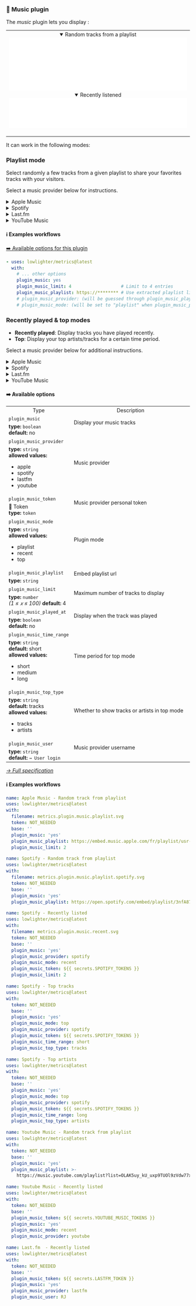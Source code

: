 ### 🎼 Music plugin

The *music* plugin lets you display :

<table>
  <td align="center">
    <details open><summary>Random tracks from a playlist</summary>
      <img src="https://github.com/lowlighter/lowlighter/blob/master/metrics.plugin.music.playlist.svg">
    </details>
    <details open><summary>Recently listened</summary>
      <img src="https://github.com/lowlighter/lowlighter/blob/master/metrics.plugin.music.recent.svg">
    </details>
    <img width="900" height="1" alt="">
  </td>
</table>

It can work in the following modes:

### Playlist mode

Select randomly a few tracks from a given playlist to share your favorites tracks with your visitors.

Select a music provider below for instructions.

<details>
<summary>Apple Music</summary>

Extract the *embed* URL of the playlist you want to share.

To do so, connect to [music.apple.com](https://music.apple.com/) and select the playlist you want to share.
From `...` menu, select `Share` and `Copy embed code`.

![Copy embed code of playlist](/.github/readme/imgs/plugin_music_playlist_apple.png)

Extract the source link from the code pasted in your clipboard:
```html
<iframe allow="" frameborder="" height="" style="" sandbox="" src="https://embed.music.apple.com/**/playlist/********"></iframe>
```

And use this value in `plugin_music_playlist` option.

</details>

<details>
<summary>Spotify</summary>

Extract the *embed* URL of the playlist you want to share.

To do so, Open Spotify and select the playlist you want to share.
From `...` menu, select `Share` and `Copy embed code`.

![Copy embed code of playlist](/.github/readme/imgs/plugin_music_playlist_spotify.png)

Extract the source link from the code pasted in your clipboard:
```html
<iframe src="https://open.spotify.com/embed/playlist/********" width="" height="" frameborder="0" allowtransparency="" allow=""></iframe>
```

And use this value in `plugin_music_playlist` option.

</details>

<details>
<summary>Last.fm</summary>

This mode is not supported for now.

</details>

<details>
<summary>YouTube Music</summary>

Extract the *playlist* URL of the playlist you want to share.

To do so, Open YouTube Music and select the playlist you want to share.

Extract the source link from copying it from the address bar:
```
https://music.youtube.com/playlist?list=********
```

And use this value in `plugin_music_playlist` option.

</details>

#### ℹ️ Examples workflows

[➡️ Available options for this plugin](metadata.yml)

```yaml
- uses: lowlighter/metrics@latest
  with:
    # ... other options
    plugin_music: yes
    plugin_music_limit: 4                   # Limit to 4 entries
    plugin_music_playlist: https://******** # Use extracted playlist link
    # plugin_music_provider: (will be guessed through plugin_music_playlist)
    # plugin_music_mode: (will be set to "playlist" when plugin_music_playlist is provided)
```

### Recently played & top modes

- **Recently played**: Display tracks you have played recently.
- **Top**: Display your top artists/tracks for a certain time period.

Select a music provider below for additional instructions.

<details>
<summary>Apple Music</summary>

This mode is not supported for now.

I tried to find a way with *smart playlists*, *shortcuts* and other stuff but could not figure a workaround to do it without paying the $99 fee for the developer program.

So unfortunately this isn't available for now.

</details>

<details>
<summary>Spotify</summary>

Spotify does not have *personal tokens*, so it makes the process a bit longer because you're required to follow the [authorization workflow](https://developer.spotify.com/documentation/general/guides/authorization-guide/)... Follow the instructions below for a  *TL;DR* to obtain a `refresh_token`.

Sign in to the [developer dashboard](https://developer.spotify.com/dashboard/) and create a new app.
Keep your `client_id` and `client_secret` and let this tab open for now.

![Add a redirect url](/.github/readme/imgs/plugin_music_recent_spotify_token_0.png)

Open the settings and add a new *Redirect url*. Normally it is used to setup callbacks for apps, but just put `https://localhost` instead (it is mandatory as per the [authorization guide](https://developer.spotify.com/documentation/general/guides/authorization-guide/), even if not used).

Forge the authorization url with your `client_id` and the encoded `redirect_uri` you whitelisted, and access it from your browser:

```
https://accounts.spotify.com/authorize?client_id=********&response_type=code&scope=user-read-recently-played%20user-top-read&redirect_uri=https%3A%2F%2Flocalhost
```

When prompted, authorize your application.

![Authorize application](/.github/readme/imgs/plugin_music_recent_spotify_token_1.png)

Once redirected to `redirect_uri`, extract the generated authorization `code` from your url bar.

![Extract authorization code from url](/.github/readme/imgs/plugin_music_recent_spotify_token_2.png)

Go back to your developer dashboard tab, and open the web console of your browser to paste the following JavaScript code, with your own `client_id`, `client_secret`, authorization `code` and `redirect_uri`.

```js
(async () => {
  console.log(await (await fetch("https://accounts.spotify.com/api/token", {
    method:"POST",
    headers:{"Content-Type":"application/x-www-form-urlencoded"},
    body:new URLSearchParams({
      grant_type:"authorization_code",
      redirect_uri:"https://localhost",
      client_id:"********",
      client_secret:"********",
      code:"********",
    })
  })).json())
})()
```

It should return a JSON response with the following content:
```json
{
  "access_token":"********",
  "expires_in": 3600,
  "scope":"user-read-recently-played user-top-read",
  "token_type":"Bearer",
  "refresh_token":"********"
}
```

Register your `client_id`, `client_secret` and `refresh_token` in secrets to finish setup.

</details>

<details>
<summary>Last.fm</summary>

Obtain a Last.fm API key.

To do so, you can simply [create an API account](https://www.last.fm/api/account/create) or [use an existing one](https://www.last.fm/api/accounts).

Register your API key to finish setup.

</details>

<details>
<summary>YouTube Music</summary>

Extract your YouTube Music cookies.

To do so, open [YouTube Music](https://music.youtube.com) (whilst logged in) on any modern browser

Open the developer tools (Ctrl-Shift-I) and select the “Network” tab

![Open developer tools](/.github/readme/imgs/plugin_music_recent_youtube_cookie_1.png)

Find an authenticated POST request. The simplest way is to filter by /browse using the search bar of the developer tools. If you don’t see the request, try scrolling down a bit or clicking on the library button in the top bar.

Click on the Name of any matching request. In the “Headers” tab, scroll to the “Cookie” and copy this by right-clicking on it and selecting “Copy value”.

![Copy cookie value](/.github/readme/imgs/plugin_music_recent_youtube_cookie_2.png)

</details>

#### ➡️ Available options

<!--options-->
<table>
  <tr>
    <td align="center" nowrap="nowrap">Type</i></td><td align="center" nowrap="nowrap">Description</td>
  </tr>
  <tr>
    <td nowrap="nowrap"><code>plugin_music</code></td>
    <td rowspan="2">Display your music tracks<img width="900" height="1" alt=""></td>
  </tr>
  <tr>
    <td nowrap="nowrap"><b>type:</b> <code>boolean</code>
<br>
<b>default:</b> no<br></td>
  </tr>
  <tr>
    <td nowrap="nowrap"><code>plugin_music_provider</code></td>
    <td rowspan="2">Music provider<img width="900" height="1" alt=""></td>
  </tr>
  <tr>
    <td nowrap="nowrap"><b>type:</b> <code>string</code>
<br>
<b>allowed values:</b><ul><li>apple</li><li>spotify</li><li>lastfm</li><li>youtube</li></ul></td>
  </tr>
  <tr>
    <td nowrap="nowrap"><code>plugin_music_token</code></td>
    <td rowspan="2">Music provider personal token<img width="900" height="1" alt=""></td>
  </tr>
  <tr>
    <td nowrap="nowrap">🔐 Token<br>
<b>type:</b> <code>token</code>
<br></td>
  </tr>
  <tr>
    <td nowrap="nowrap"><code>plugin_music_mode</code></td>
    <td rowspan="2">Plugin mode<img width="900" height="1" alt=""></td>
  </tr>
  <tr>
    <td nowrap="nowrap"><b>type:</b> <code>string</code>
<br>
<b>allowed values:</b><ul><li>playlist</li><li>recent</li><li>top</li></ul></td>
  </tr>
  <tr>
    <td nowrap="nowrap"><code>plugin_music_playlist</code></td>
    <td rowspan="2">Embed playlist url<img width="900" height="1" alt=""></td>
  </tr>
  <tr>
    <td nowrap="nowrap"><b>type:</b> <code>string</code>
<br></td>
  </tr>
  <tr>
    <td nowrap="nowrap"><code>plugin_music_limit</code></td>
    <td rowspan="2">Maximum number of tracks to display<img width="900" height="1" alt=""></td>
  </tr>
  <tr>
    <td nowrap="nowrap"><b>type:</b> <code>number</code>
<br>
<i>(1 ≤
𝑥
≤ 100)</i>
<b>default:</b> 4<br></td>
  </tr>
  <tr>
    <td nowrap="nowrap"><code>plugin_music_played_at</code></td>
    <td rowspan="2">Display when the track was played<img width="900" height="1" alt=""></td>
  </tr>
  <tr>
    <td nowrap="nowrap"><b>type:</b> <code>boolean</code>
<br>
<b>default:</b> no<br></td>
  </tr>
  <tr>
    <td nowrap="nowrap"><code>plugin_music_time_range</code></td>
    <td rowspan="2">Time period for top mode<img width="900" height="1" alt=""></td>
  </tr>
  <tr>
    <td nowrap="nowrap"><b>type:</b> <code>string</code>
<br>
<b>default:</b> short<br>
<b>allowed values:</b><ul><li>short</li><li>medium</li><li>long</li></ul></td>
  </tr>
  <tr>
    <td nowrap="nowrap"><code>plugin_music_top_type</code></td>
    <td rowspan="2">Whether to show tracks or artists in top mode<img width="900" height="1" alt=""></td>
  </tr>
  <tr>
    <td nowrap="nowrap"><b>type:</b> <code>string</code>
<br>
<b>default:</b> tracks<br>
<b>allowed values:</b><ul><li>tracks</li><li>artists</li></ul></td>
  </tr>
  <tr>
    <td nowrap="nowrap"><code>plugin_music_user</code></td>
    <td rowspan="2">Music provider username<img width="900" height="1" alt=""></td>
  </tr>
  <tr>
    <td nowrap="nowrap"><b>type:</b> <code>string</code>
<br>
<b>default:</b> <code>→ User login</code><br></td>
  </tr>
</table>
<!--/options-->

*[→ Full specification](metadata.yml)*

#### ℹ️ Examples workflows

<!--examples-->
```yaml
name: Apple Music - Random track from playlist
uses: lowlighter/metrics@latest
with:
  filename: metrics.plugin.music.playlist.svg
  token: NOT_NEEDED
  base: ''
  plugin_music: 'yes'
  plugin_music_playlist: https://embed.music.apple.com/fr/playlist/usr-share/pl.u-V9D7m8Etjmjd0D
  plugin_music_limit: 2

```
```yaml
name: Spotify - Random track from playlist
uses: lowlighter/metrics@latest
with:
  filename: metrics.plugin.music.playlist.spotify.svg
  token: NOT_NEEDED
  base: ''
  plugin_music: 'yes'
  plugin_music_playlist: https://open.spotify.com/embed/playlist/3nfA87oeJw4LFVcUDjRcqi

```
```yaml
name: Spotify - Recently listed
uses: lowlighter/metrics@latest
with:
  filename: metrics.plugin.music.recent.svg
  token: NOT_NEEDED
  base: ''
  plugin_music: 'yes'
  plugin_music_provider: spotify
  plugin_music_mode: recent
  plugin_music_token: ${{ secrets.SPOTIFY_TOKENS }}
  plugin_music_limit: 2

```
```yaml
name: Spotify - Top tracks
uses: lowlighter/metrics@latest
with:
  token: NOT_NEEDED
  base: ''
  plugin_music: 'yes'
  plugin_music_mode: top
  plugin_music_provider: spotify
  plugin_music_token: ${{ secrets.SPOTIFY_TOKENS }}
  plugin_music_time_range: short
  plugin_music_top_type: tracks

```
```yaml
name: Spotify - Top artists
uses: lowlighter/metrics@latest
with:
  token: NOT_NEEDED
  base: ''
  plugin_music: 'yes'
  plugin_music_mode: top
  plugin_music_provider: spotify
  plugin_music_token: ${{ secrets.SPOTIFY_TOKENS }}
  plugin_music_time_range: long
  plugin_music_top_type: artists

```
```yaml
name: Youtube Music - Random track from playlist
uses: lowlighter/metrics@latest
with:
  token: NOT_NEEDED
  base: ''
  plugin_music: 'yes'
  plugin_music_playlist: >-
    https://music.youtube.com/playlist?list=OLAK5uy_kU_uxp9TUOl9zVdw77xith8o9AknVwz9U

```
```yaml
name: Youtube Music - Recently listed
uses: lowlighter/metrics@latest
with:
  token: NOT_NEEDED
  base: ''
  plugin_music_token: ${{ secrets.YOUTUBE_MUSIC_TOKENS }}
  plugin_music: 'yes'
  plugin_music_mode: recent
  plugin_music_provider: youtube

```
```yaml
name: Last.fm  - Recently listed
uses: lowlighter/metrics@latest
with:
  token: NOT_NEEDED
  base: ''
  plugin_music_token: ${{ secrets.LASTFM_TOKEN }}
  plugin_music: 'yes'
  plugin_music_provider: lastfm
  plugin_music_user: RJ

```
<!--/examples-->
